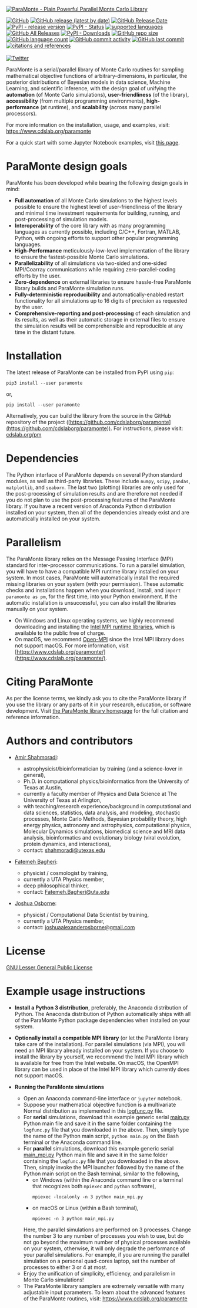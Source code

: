 [![ParaMonte - Plain Powerful Parallel Monte Carlo Library](https://raw.githubusercontent.com/shahmoradi/paramonte/gh-pages/images/paramonte.png)](https://www.cdslab.org/paramonte/)  
  
<a href="https://github.com/cdslaborg/paramonte/blob/master/LICENSE" target="_blank"><img src="https://img.shields.io/github/license/cdslaborg/paramonte?color=orange&style=flat-square" alt="GitHub" /></a> 
<a href="https://github.com/cdslaborg/paramonte/releases" target="_blank"><img src="https://img.shields.io/github/v/release/cdslaborg/paramonte?color=orange&label=kernel%20release&style=flat-square" alt="GitHub release (latest by date)" /></a> 
<a href="https://github.com/cdslaborg/paramonte/releases" target="_blank"><img src="https://img.shields.io/github/release-date/cdslaborg/paramonte?color=orange&style=flat-square" alt="GitHub Release Date" /></a> 
<a href="https://pypi.org/project/paramonte/" target="_blank"><img src="https://img.shields.io/pypi/v/paramonte?color=orange&label=pypi%20release&style=flat-square" alt="PyPI - release version" /></a> 
<a href="https://github.com/cdslaborg/paramonte/releases" target="_blank"><img src="https://img.shields.io/pypi/status/paramonte?style=flat-square" alt="PyPI - Status" /></a>
<a href="https://github.com/cdslaborg/paramonte/tree/master/src/interface" target="_blank"><img src="https://img.shields.io/badge/interface-C%20%2F%20C%2B%2B%20%2F%20Fortran%20%2F%20MATLAB%20%2F%20Python-brightgreen?style=flat-square" alt="supported languages" /></a>
<a href="https://github.com/cdslaborg/paramonte/graphs/traffic" target="_blank"><img src="https://img.shields.io/github/downloads/cdslaborg/paramonte/total?color=brightgreen&label=kernel%20downloads&style=flat-square" alt="GitHub All Releases" /></a>
<a href="https://libraries.io/pypi/paramonte" target="_blank"><img src="https://img.shields.io/pypi/dm/paramonte?color=brightgreen&label=pypi%20downloads&style=flat-square" alt="PyPI - Downloads" /></a>
<a href="https://github.com/cdslaborg/paramonte/" target="_blank"><img src="https://img.shields.io/github/repo-size/cdslaborg/paramonte?style=flat-square" alt="GitHub repo size" /></a>
<a href="https://github.com/cdslaborg/paramonte/tree/master/src/interface" target="_blank"><img src="https://img.shields.io/github/languages/count/cdslaborg/paramonte?style=flat-square" alt="GitHub language count" /></a>
<a href="https://github.com/cdslaborg/paramonte/graphs/contributors" target="_blank"><img src="https://img.shields.io/github/commit-activity/y/cdslaborg/paramonte?style=flat-square" alt="GitHub commit activity" /></a>
<a href="https://github.com/cdslaborg/paramonte/commits/master" target="_blank"><img src="https://img.shields.io/github/last-commit/cdslaborg/paramonte?color=blue&style=flat-square" alt="GitHub last commit" /></a>
<a href="https://www.cdslab.org/paramonte/notes/overview/preface/#how-to-acknowledge-the-use-of-the-paramonte-library-in-your-work" target="_blank"><img src="https://img.shields.io/badge/reference-%20%09arXiv%3A1209.4647-blueviolet?style=flat-square" alt="citations and references" /></a>
<br><br>
<a href="https://twitter.com/intent/tweet?text=ParaMonte%20-%20Plain%20Powerfull%20Parallel%20Monte%20Carlo%20Library:&url=https%3A%2F%2Fgithub.com%2Fcdslaborg%2Fparamonte" target="_blank"><img src="https://img.shields.io/twitter/url?style=social&url=https%3A%2F%2Fgithub.com%2Fcdslaborg%2Fparamonte" alt="Twitter" /></a> 
  
ParaMonte is a serial/parallel library of Monte Carlo routines for sampling mathematical objective functions of arbitrary-dimensions, in particular, the posterior distributions of Bayesian models in data science, Machine Learning, and scientific inference, with the design goal of unifying the **automation** (of Monte Carlo simulations), **user-friendliness** (of the library), **accessibility** (from multiple programming environments), **high-performance** (at runtime), and **scalability** (across many parallel processors).  

For more information on the installation, usage, and examples, visit: https://www.cdslab.org/paramonte  

For a quick start with some Jupyter Notebook examples, visit [this page](https://github.com/cdslaborg/paramonte/tree/master/example/jupyter/Python).  

ParaMonte design goals  
======================  

ParaMonte has been developed while bearing the following design goals in mind:  

+   **Full automation** of all Monte Carlo simulations to the highest levels possible to ensure the highest level of user-friendliness of the library and minimal time investment requirements for building, running, and post-processing of simulation models.  
+   **Interoperability** of the core library with as many programming languages as currently possible, including C/C++, Fortran, MATLAB, Python, with ongoing efforts to support other popular programming languages.  
+   **High-Performance** meticulously-low-level implementation of the library to ensure the fastest-possible Monte Carlo simulations.  
+   **Parallelizability** of all simulations via two-sided and one-sided MPI/Coarray communications while requiring zero-parallel-coding efforts by the user.  
+   **Zero-dependence** on external libraries to ensure hassle-free ParaMonte library builds and ParaMonte simulation runs.  
+   **Fully-deterministic reproducibility** and automatically-enabled restart functionality for all simulations up to 16 digits of precision as requested by the user.  
+   **Comprehensive-reporting and post-processing** of each simulation and its results, as well as their automatic storage in external files to ensure the simulation results will be comprehensible and reproducible at any time in the distant future.  

Installation  
============  

The latest release of ParaMonte can be installed from PyPI using `pip`:  

    pip3 install --user paramonte  

or,  

    pip install --user paramonte  

Alternatively, you can build the library from the source in the GitHub repository of the project ([https://github.com/cdslaborg/paramonte](https://github.com/cdslaborg/paramonte)). For instructions, please visit: [cdslab.org/pm](https://www.cdslab.org/paramonte)  

Dependencies  
============  

The Python interface of ParaMonte depends on several Python standard modules, as well as third-party libraries. These include `numpy`, `scipy`, `pandas`, `matplotlib`, and `seaborn`. The last two (plotting) libraries are only used for the post-processing of simulation results and are therefore not needed if you do not plan to use the post-processing features of the ParaMonte library. If you have a recent version of Anaconda Python distribution installed on your system, then all of the dependencies already exist and are automatically installed on your system.  

Parallelism  
===========  

The ParaMonte library relies on the Message Passing Interface (MPI) standard for inter-processor communications. To run a parallel simulation, you will have to have a compatible MPI runtime library installed on your system. In most cases, ParaMonte will automatically install the required missing libraries on your system (with your permission). These automatic checks and installations happen when you download, install, and `import paramonte as pm`, for the first time, into your Python environment. If the automatic installation is unsuccessful, you can also install the libraries manually on your system.  
+   On Windows and Linux operating systems, we highly recommend downloading and installing the [Intel MPI runtime libraries](https://software.intel.com/en-us/mpi-library), which is available to the public free of charge.  
+   On macOS, we recommend [Open-MPI](https://www.open-mpi.org/) since the Intel MPI library does not support macOS. For more information, visit [https://www.cdslab.org/paramonte/](https://www.cdslab.org/paramonte/).  

Citing ParaMonte  
================  

As per the license terms, we kindly ask you to cite the ParaMonte library if you use the library or any parts of it in your research, education, or software development. Visit [the ParaMonte library homepage](https://www.cdslab.org/paramonte/notes/overview/preface/#how-to-acknowledge-the-use-of-the-paramonte-library-in-your-work) for the full citation and reference information.  

Authors and contributors  
========================  

+   [Amir Shahmoradi](https://www.cdslab.org/people/#amir-shahmoradi):  
    +   astrophysicist/bioinformatician by training (and a science-lover in general),  
    +   Ph.D. in computational physics/bioinformatics from the University of Texas at Austin,  
    +   currently a faculty member of Physics and Data Science at The University of Texas at Arlington,  
    +   with teaching/research experience/background in computational and data sciences, statistics, data analysis, and modeling, stochastic processes, Monte Carlo Methods, Bayesian probability theory, high energy physics, astronomy and astrophysics, computational physics, Molecular Dynamics simulations, biomedical science and MRI data analysis, bioinformatics and evolutionary biology (viral evolution, protein dynamics, and interactions),  
    +   contact: [shahmoradi@utexas.edu](mailto:"shahmoradi@utexas.edu")  

+   [Fatemeh Bagheri](https://www.linkedin.com/in/fbagheri):  
    +   physicist / cosmologist by training,  
    +   currently a UTA Physics member,  
    +   deep philosophical thinker,  
    +   contact: [Fatemeh.Bagheri@uta.edu](mailto:"Fatemeh.Bagheri@uta.edu")  

+ [Joshua Osborne](https://www.cdslab.org/people/#joshua-alexander-osborne):  
    +   physicist / Computational Data Scientist by training,  
    +   currently a UTA Physics member,  
    +   contact: [joshuaalexanderosborne@gmail.com](mailto:"joshuaalexanderosborne@gmail.com")  

License  
=======  
  
[GNU Lesser General Public License](https://github.com/cdslaborg/paramonte/blob/master/LICENSE)  
  
Example usage instructions  
==========================  

+   **Install a Python 3 distribution**, preferably, the Anaconda distribution of Python. The Anaconda distribution of Python automatically ships with all of the ParaMonte Python package dependencies when installed on your system.  

+   **Optionally install a compatible MPI library** (or let the ParaMonte library take care of the installation). For parallel simulations (via MPI), you will need an MPI library already installed on your system. If you choose to install the library by yourself, we recommend the Intel MPI library which is available for free from the Intel website. On macOS, the OpenMPI library can be used in place of the Intel MPI library which currently does not support macOS.  

+   **Running the ParaMonte simulations**  
    +   Open an Anaconda command-line interface or `jupyter` notebook.  
    +   Suppose your mathematical objective function is a multivariate Normal distribution as implemented in this [logfunc.py](https://raw.githubusercontent.com/cdslaborg/paramonte/master/example/mvn/Python/logfunc.py) file.  
    +   For **serial** simulations, download this example generic serial [main.py](https://raw.githubusercontent.com/cdslaborg/paramonte/master/example/main.py) Python main file and save it in the same folder containing the `logfunc.py` file that you downloaded in the above. Then, simply type the name of the Python main script, `python main.py` on the Bash terminal or the Anaconda command line.  
    +   For **parallel** simulations, download this example generic serial [main_mpi.py](https://raw.githubusercontent.com/cdslaborg/paramonte/master/example/main_mpi.py) Python main file and save it in the same folder containing the `logfunc.py` file that you downloaded in the above. Then, simply invoke the MPI launcher followed by the name of the Python main script on the Bash terminal, similar to the following,  
        +   on Windows (within the Anaconda command line or a terminal that recognizes both `mpiexec` and `python` software),  
            ```  
            mpiexec -localonly -n 3 python main_mpi.py
            ```  
        +   on macOS or Linux (within a Bash terminal),  
            ```  
            mpiexec -n 3 python main_mpi.py
            ```  
        Here, the parallel simulations are performed on 3 processes. Change the number 3 to any number of processes you wish to use, but do not go beyond the maximum number of physical processes available on your system, otherwise, it will only degrade the performance of your parallel simulations. For example, if you are running the parallel simulation on a personal quad-cores laptop, set the number of processes to either 3 or 4 at most.  
    +   Enjoy the unification of simplicity, efficiency, and parallelism in Monte Carlo simulations!  
    +   The ParaMonte library samplers are extremely versatile with many adjustable input parameters. To learn about the advanced features of the ParaMonte routines, visit: https://www.cdslab.org/paramonte  
